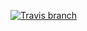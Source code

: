 [![Travis branch](https://img.shields.io/travis/rust-lang/rust/master.svg)](https://travis-ci.org/monolambda/tslint-config-monolambda.svg?branch=master)